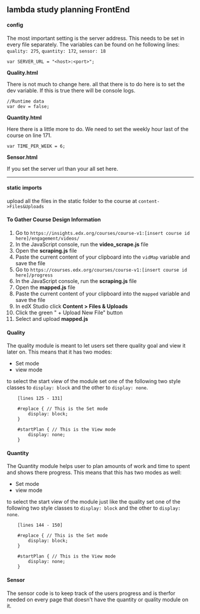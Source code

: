 lambda study planning FrontEnd
-------------
#### config ####

The most important setting is the server address. This needs to be set in every file separately.
The variables can be found on he following lines: `quality: 275`, `quantity: 172`, `sensor: 18`
```
var SERVER_URL = "<host>:<port>";
```

**Quality.html**

There is not much to change here. all that there is to do here is to set the dev variable.
If this is true there will be console logs.

```
//Runtime data
var dev = false;
```

**Quantity.html**

Here there is a little more to do. We need to set the weekly hour last of the course on line 171.


```
var TIME_PER_WEEK = 6;
```

**Sensor.html**

If you set the server url than your all set here.

---

#### static imports ####

upload all the files in the static folder to the course at `content->Files&Uploads`

#### To Gather Course Design Information ####

 1. Go to `https://insights.edx.org/courses/course-v1:[insert course id here]/engagement/videos/`
 2. In the JavaScript console, run the **video_scrape.js** file
 3. Open the **scraping.js** file
 4. Paste the current content of your clipboard into the `vidMap` variable and save the file
 5. Go to `https://courses.edx.org/courses/course-v1:[insert course id here]/progress`
 6. In the JavaScript console, run the **scraping.js** file
 7. Open the **mapped.js** file
 8. Paste the current content of your clipboard into the `mapped` variable and save the file
 9. In edX Studio click **Content > Files & Uploads**
 10. Click the green " + Upload New File" button
 11. Select and upload **mapped.js**

#### Quality ####

The quality module is meant to let users set there quality goal and view it later on.
This means that it has two modes:
- Set mode
- view mode

to select the start view of the module set one of the following two style classes to `display: block` and the other to `display: none`.

```
    [lines 125 - 131]

    #replace { // This is the Set mode
        display: block;
    }

    #startPlan { // This is the View mode
        display: none;
    }
```


#### Quantity ####

The Quantity module helps user to plan amounts of work and time to spent and shows there progress.
This means that this has two modes as well:
- Set mode
- view mode

to select the start view of the module just like the quality set one of the following two style classes to `display: block` and the other to `display: none`.

```
    [lines 144 - 150]

    #replace { // This is the Set mode
        display: block;
    }

    #startPlan { // This is the View mode
        display: none;
    }
```


#### Sensor ####

The sensor code is to keep track of the users progress and is therfor needed on every page that doesn't have the quantity or quality module on it.
